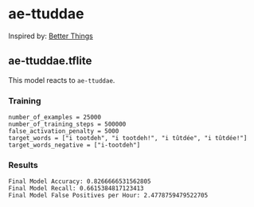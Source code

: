# ae-ttuddae

Inspired by: [Better Things](https://www.youtube.com/watch?v=TforiqSzgEo&t=713s)

## ae-ttuddae.tflite

This model reacts to `ae-ttuddae`.

### Training

```
number_of_examples = 25000
number_of_training_steps = 500000
false_activation_penalty = 5000
target_words = ["i tootdeh", "i tootdeh!", "i tûtdée", "i tûtdée!"]
target_words_negative = ["i-tootdeh"]
```

### Results

```
Final Model Accuracy: 0.8266666531562805
Final Model Recall: 0.6615384817123413
Final Model False Positives per Hour: 2.4778759479522705
```
